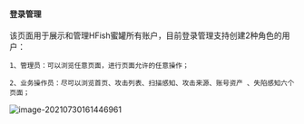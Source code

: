 
#### 登录管理

该页面用于展示和管理HFish蜜罐所有账户，目前登录管理支持创建2种角色的用户：

```
1、管理员：可以浏览任意页面，进行页面允许的任意操作；

2、业务操作员：尽可以浏览首页、攻击列表、扫描感知、攻击来源、账号资产 、失陷感知六个页面；
```

![image-20210730161446961](https://hfish.net/images/20210730161448.png)
